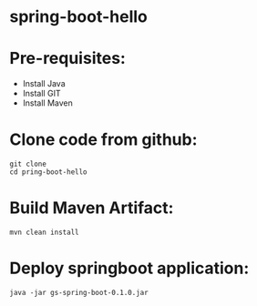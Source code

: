 # spring-boot-hello
# Pre-requisites:
  - Install Java
  - Install GIT
  - Install Maven
  
# Clone code from github:
    git clone 
    cd pring-boot-hello
# Build Maven Artifact:
    mvn clean install
# Deploy springboot application:
    java -jar gs-spring-boot-0.1.0.jar
